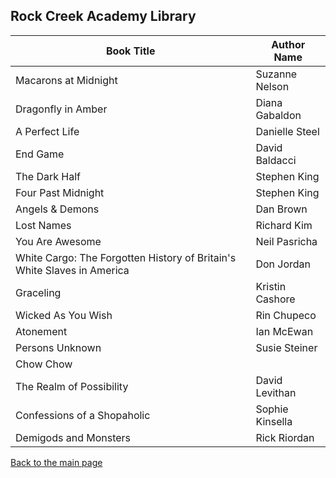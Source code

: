 ## Rock Creek Academy Library


| Book Title| Author Name|
|--- | ---|
Macarons at Midnight | Suzanne Nelson	
Dragonfly in Amber	| Diana Gabaldon
A Perfect Life	| Danielle Steel
End Game |	David Baldacci
The Dark Half	| Stephen King
Four Past Midnight	| Stephen King
Angels & Demons	 | Dan Brown
Lost Names |	Richard Kim
You Are Awesome	 | Neil Pasricha
White Cargo: The Forgotten History of Britain's White Slaves in America	| Don Jordan
Graceling	| Kristin Cashore
Wicked As You Wish	| Rin Chupeco 
Atonement	| Ian McEwan
Persons Unknown |	Susie Steiner
Chow Chow	| |
The Realm of Possibility | David Levithan|	
Confessions of a Shopaholic	| Sophie Kinsella |
|Demigods and Monsters	|Rick Riordan|


[Back to the main page](index.md)
